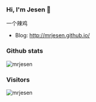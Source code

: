 ### Hi, I'm Jesen 👋

一个辣鸡
* Blog: http://mrjesen.github.io/


### Github stats
![mrjesen](https://github-readme-stats.vercel.app/api?username=mrjesen&show_icons=true&theme=tokyonight)


### Visitors
![mrjesen](https://profile-counter.glitch.me/mrjesen/count.svg)
